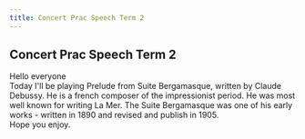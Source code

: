 ```yaml
---
title: Concert Prac Speech Term 2
---
```


## Concert Prac Speech Term 2
Hello everyone  
Today I'll be playing Prelude from Suite Bergamasque, written by Claude Debussy. He is a french composer of the impressionist period. He was most well known for writing La Mer. The Suite Bergamasque was one of his early works - written in 1890 and revised and publish in 1905.  
Hope you enjoy.
